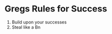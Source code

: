 # Gregs Rules for Success

1. Build upon your successes
2. Steal like a Bn
<!--stackedit_data:
eyJoaXN0b3J5IjpbLTY3MjM2ODgxNF19
-->